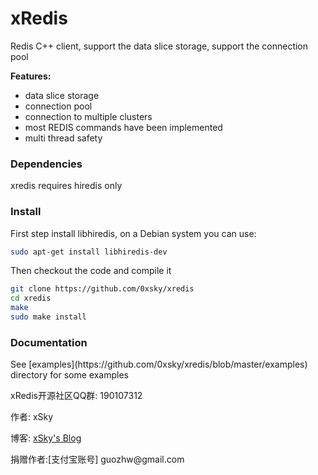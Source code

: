 xRedis
======

Redis C++ client, support the data slice storage, support the connection pool

**Features:**
* data slice storage
* connection pool
* connection to multiple clusters
* most REDIS commands have been implemented
* multi thread safety

### Dependencies

xredis requires hiredis only

### Install

First step install libhiredis, on a Debian system you can use:

```bash
sudo apt-get install libhiredis-dev
```

Then checkout the code and compile it
```bash
git clone https://github.com/0xsky/xredis
cd xredis
make
sudo make install
```

### Documentation
<p>See [examples](https://github.com/0xsky/xredis/blob/master/examples) directory for some examples
<p>xRedis开源社区QQ群: 190107312


<p><p>作者: xSky        
<p>博客: <a href="http://www.0xsky.com/">xSky's Blog</a>
<p>捐赠作者:[支付宝账号] guozhw@gmail.com

